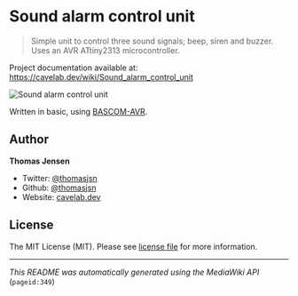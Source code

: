 # Sound alarm control unit

> Simple unit to control three sound signals; beep, siren and buzzer. Uses an AVR ATtiny2313 microcontroller.

Project documentation available at: https://cavelab.dev/wiki/Sound_alarm_control_unit

![Sound alarm control unit](https://cavelab.dev/images/3/3a/Two-microcontroller-modules-6gyr14.jpeg)

Written in basic, using [BASCOM-AVR](http://www.mcselec.com/).

## Author
**Thomas Jensen**
* Twitter: [@thomasjsn](https://twitter.com/thomasjsn)
* Github: [@thomasjsn](https://github.com/thomasjsn)
* Website: [cavelab.dev](https://cavelab.dev/wiki/User:Thomas)

## License
The MIT License (MIT). Please see [license file](LICENSE.txt) for more information.

---
_This README was automatically generated using the MediaWiki API_ (`pageid:349`)

